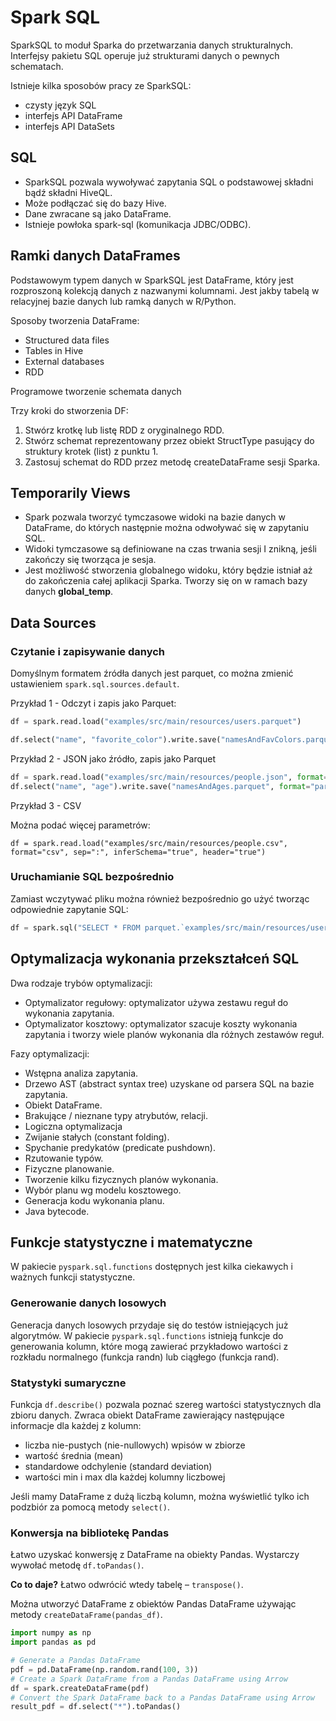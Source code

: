 # Spark SQL

SparkSQL to moduł Sparka do przetwarzania danych strukturalnych. Interfejsy pakietu SQL operuje już strukturami danych o pewnych schematach.

Istnieje kilka sposobów pracy ze SparkSQL:
- czysty język SQL
- interfejs API DataFrame
- interfejs API DataSets

## SQL
- SparkSQL pozwala wywoływać zapytania SQL o podstawowej składni bądź składni HiveQL.
- Może podłączać się do bazy Hive.
- Dane zwracane są jako DataFrame.
- Istnieje powłoka spark-sql (komunikacja JDBC/ODBC).

## Ramki danych DataFrames
Podstawowym typem danych w SparkSQL jest DataFrame, który jest rozproszoną kolekcją danych z nazwanymi kolumnami.
Jest jakby tabelą w relacyjnej bazie danych lub ramką danych w R/Python.

Sposoby tworzenia DataFrame:
- Structured data files
- Tables in Hive
- External databases
- RDD

Programowe tworzenie schemata danych

Trzy kroki do stworzenia DF:
1. Stwórz krotkę lub listę RDD z oryginalnego RDD.
2. Stwórz schemat reprezentowany przez obiekt StructType pasujący do struktury krotek (list) z punktu 1.
3. Zastosuj schemat do RDD przez metodę createDataFrame sesji Sparka.


## Temporarily Views

- Spark pozwala tworzyć tymczasowe widoki na bazie danych w DataFrame, do których następnie można odwoływać się w zapytaniu SQL.
- Widoki tymczasowe są definiowane na czas trwania sesji I znikną, jeśli zakończy się tworząca je sesja.
- Jest możliwość stworzenia globalnego widoku, który będzie istniał aż do zakończenia całej aplikacji Sparka. 
  Tworzy się on w ramach bazy danych **global_temp**.

## Data Sources

### Czytanie i zapisywanie danych

Domyślnym formatem źródła danych jest parquet, co można zmienić ustawieniem `spark.sql.sources.default`.

Przykład 1 - Odczyt i zapis jako Parquet:

```python
df = spark.read.load("examples/src/main/resources/users.parquet")

df.select("name", "favorite_color").write.save("namesAndFavColors.parquet")
```

Przykład 2 - JSON jako źródło, zapis jako Parquet

```python
df = spark.read.load("examples/src/main/resources/people.json", format="json")
df.select("name", "age").write.save("namesAndAges.parquet", format="parquet")
```

Przykład 3 - CSV

Można podać więcej parametrów:
```
df = spark.read.load("examples/src/main/resources/people.csv", format="csv", sep=":", inferSchema="true", header="true")
```

### Uruchamianie SQL bezpośrednio
Zamiast wczytywać pliku można również bezpośrednio go użyć tworząc odpowiednie zapytanie SQL:
```python
df = spark.sql("SELECT * FROM parquet.`examples/src/main/resources/users.parquet`")
```

## Optymalizacja wykonania przekształceń SQL

Dwa rodzaje trybów optymalizacji:
- Optymalizator regułowy: optymalizator używa zestawu reguł do wykonania zapytania.
- Optymalizator kosztowy: optymalizator szacuje koszty wykonania zapytania i tworzy wiele planów wykonania dla różnych zestawów reguł.


Fazy optymalizacji:
- Wstępna analiza zapytania.
- Drzewo AST (abstract syntax tree) uzyskane od parsera SQL na bazie zapytania.
- Obiekt DataFrame.
- Brakujące / nieznane typy atrybutów, relacji.
- Logiczna optymalizacja
- Zwijanie stałych (constant folding).
- Spychanie predykatów (predicate pushdown).
- Rzutowanie typów.
- Fizyczne planowanie.
- Tworzenie kilku fizycznych planów wykonania.
- Wybór planu wg modelu kosztowego.
- Generacja kodu wykonania planu.
- Java bytecode.

## Funkcje statystyczne i matematyczne

W pakiecie `pyspark.sql.functions` dostępnych jest kilka ciekawych i ważnych funkcji statystyczne.

### Generowanie danych losowych

Generacja danych losowych przydaje się do testów istniejących już algorytmów. 
W pakiecie `pyspark.sql.functions` istnieją funkcje do generowania kolumn, które mogą zawierać przykładowo wartości 
z rozkładu normalnego (funkcja randn) lub ciągłego (funkcja rand).


### Statystyki sumaryczne

Funkcja `df.describe()` pozwala poznać szereg wartości statystycznych dla zbioru danych. 
Zwraca obiekt DataFrame zawierający następujące informacje dla każdej z kolumn:
- liczba nie-pustych (nie-nullowych) wpisów w zbiorze
- wartość średnia (mean)
- standardowe odchylenie (standard deviation)
- wartości min i max dla każdej kolumny liczbowej

Jeśli mamy DataFrame z dużą liczbą kolumn, można wyświetlić tylko ich podzbiór za pomocą metody `select()`.

### Konwersja na bibliotekę Pandas

Łatwo uzyskać konwersję z DataFrame na obiekty Pandas. Wystarczy wywołać metodę `df.toPandas()`.

**Co to daje?**
Łatwo odwrócić wtedy tabelę – `transpose()`.

Można utworzyć DataFrame z obiektów Pandas DataFrame używając metody `createDataFrame(pandas_df)`.
```python
import numpy as np
import pandas as pd

# Generate a Pandas DataFrame
pdf = pd.DataFrame(np.random.rand(100, 3))
# Create a Spark DataFrame from a Pandas DataFrame using Arrow
df = spark.createDataFrame(pdf)
# Convert the Spark DataFrame back to a Pandas DataFrame using Arrow
result_pdf = df.select("*").toPandas()
```
